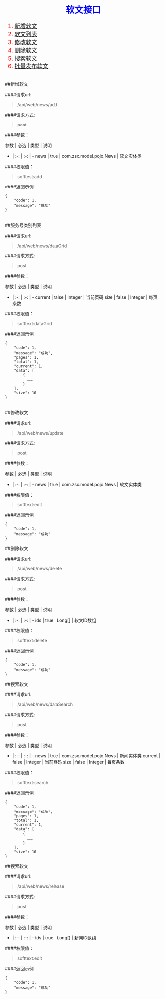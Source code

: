 <h1 align=center><font color=blue>软文接口</font></h1>

<font size=4 color=red>

1. [新增软文](#add)
2. [软文列表](#dataGrid)
3. [修改软文](#update)
4. [删除软文](#delete)
5. [搜索软文](#data_search)
6. [批量发布软文](#release)

</font>

<br/>
<span id="add"></span>
##新增软文

####请求url: 
> /api/web/news/add

####请求方式: 
> post

####参数：

参数 | 必选 | 类型 | 说明
- | :-: | :-: | -
news | true | com.zsx.model.pojo.News | 软文实体类

####权限值：
> softtest:add

####返回示例

	{
	    "code": 1,
	    "message": "成功"
	}


<br/>
<span id="data_grid"></span>
##服务号类别列表

####请求url: 
> /api/web/news/dataGrid

####请求方式: 
> post

####参数：

参数 | 必选 | 类型 | 说明
- | :-: | :-: | -
current | false | Integer | 当前页码
size | false | Integer | 每页条数 

####权限值：
> softtext:dataGrid

####返回示例

	{
	    "code": 1,
	    "message": "成功",
	    "pages": 1,
	    "total": 1,
	    "current": 1,
	    "data": [
	        {
	          。。。  
	        }
	    ],
	    "size": 10
	}


<br/>
<span id="update"></span>
##修改软文

####请求url: 
> /api/web/news/update

####请求方式: 
> post

####参数：

参数 | 必选 | 类型 | 说明
- | :-: | :-: | -
news | true | com.zsx.model.pojo.News | 软文实体类

####权限值：
> softtext:edit

####返回示例

	{
	    "code": 1,
	    "message": "成功"
	}



<span id="delete"></span>
##删除软文


####请求url: 
> /api/web/news/delete

####请求方式: 
> post

####参数：

参数 | 必选 | 类型 | 说明
- | :-: | :-: | -
ids | true | Long[] | 软文ID数组

####权限值：
> softtext:delete

####返回示例

	{
	    "code": 1,
	    "message": "成功"
	}

<span id="data_search"></span>
##搜索软文

####请求url: 
> /api/web/news/dataSearch

####请求方式: 
> post

####参数：

参数 | 必选 | 类型 | 说明
- | :-: | :-: | -
news | true | com.zsx.model.pojo.News | 新闻实体类
current | false | Integer | 当前页码
size | false | Integer | 每页条数

####权限值：
> softtext:search

####返回示例

	{
	    "code": 1,
	    "message": "成功",
	    "pages": 1,
	    "total": 1,
	    "current": 1,
	    "data": [
	        {
	          。。。  
	        }
	    ],
	    "size": 10
	}


<span id="release"></span>
##搜索软文

####请求url: 
> /api/web/news/release

####请求方式: 
> post

####参数：

参数 | 必选 | 类型 | 说明
- | :-: | :-: | -
ids | true | Long[] | 新闻ID数组

####权限值：
> softtext:edit

####返回示例

	{
	    "code": 1,
	    "message": "成功"
	}